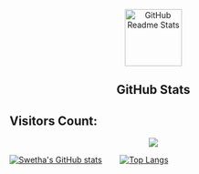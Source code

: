 <p align="center">
 <img width="100px" src="https://res.cloudinary.com/anuraghazra/image/upload/v1594908242/logo_ccswme.svg" align="center" alt="GitHub Readme Stats" />
 <h2 align="center">GitHub Stats</h2>
</p>


 ## Visitors Count: 
<p align="center"> 
  <img src="https://profile-counter.glitch.me/swetha4444/count.svg" />
</p>

[![Swetha's GitHub stats](https://github-readme-stats.vercel.app/api?username=swetha4444)](https://github.com/swetha4444) 
&nbsp;&nbsp;&nbsp;&nbsp;&nbsp;&nbsp;
[![Top Langs](https://github-readme-stats.vercel.app/api/top-langs/?username=swetha4444&exclude_repo=github-readme-stats,swetha4444.github.io)](https://github.com/swetha4444)



